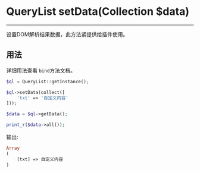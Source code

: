 # QueryList setData(Collection $data)

---

设置DOM解析结果数据，此方法紧提供给插件使用。

## 用法

详细用法查看 `bind`方法文档。

```php
$ql = QueryList::getInstance();

$ql->setData(collect([
    'txt' => '自定义内容'
]));

$data = $ql->getData();

print_r($data->all());
```

输出:

```php
Array
(
    [txt] => 自定义内容
)

```